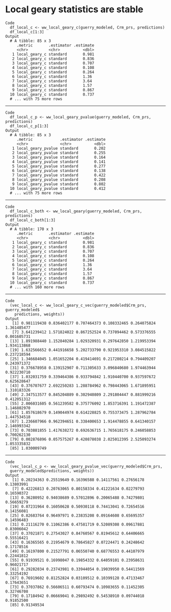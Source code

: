 # Local geary statistics are stable

    Code
      df_local_c <- ww_local_geary_c(guerry_modeled, Crm_prs, predictions)
      df_local_c[1:3]
    Output
      # A tibble: 85 x 3
         .metric       .estimator .estimate
         <chr>         <chr>          <dbl>
       1 local_geary_c standard       0.981
       2 local_geary_c standard       0.836
       3 local_geary_c standard       0.707
       4 local_geary_c standard       0.108
       5 local_geary_c standard       0.264
       6 local_geary_c standard       1.36 
       7 local_geary_c standard       3.64 
       8 local_geary_c standard       1.57 
       9 local_geary_c standard       0.867
      10 local_geary_c standard       0.737
      # ... with 75 more rows

---

    Code
      df_local_c_p <- ww_local_geary_pvalue(guerry_modeled, Crm_prs, predictions)
      df_local_c_p[1:3]
    Output
      # A tibble: 85 x 3
         .metric            .estimator .estimate
         <chr>              <chr>          <dbl>
       1 local_geary_pvalue standard       0.202
       2 local_geary_pvalue standard       0.255
       3 local_geary_pvalue standard       0.164
       4 local_geary_pvalue standard       0.141
       5 local_geary_pvalue standard       0.277
       6 local_geary_pvalue standard       0.138
       7 local_geary_pvalue standard       0.422
       8 local_geary_pvalue standard       0.208
       9 local_geary_pvalue standard       0.802
      10 local_geary_pvalue standard       0.412
      # ... with 75 more rows

---

    Code
      df_local_c_both <- ww_local_geary(guerry_modeled, Crm_prs, predictions)
      df_local_c_both[1:3]
    Output
      # A tibble: 170 x 3
         .metric       .estimator .estimate
         <chr>         <chr>          <dbl>
       1 local_geary_c standard       0.981
       2 local_geary_c standard       0.836
       3 local_geary_c standard       0.707
       4 local_geary_c standard       0.108
       5 local_geary_c standard       0.264
       6 local_geary_c standard       1.36 
       7 local_geary_c standard       3.64 
       8 local_geary_c standard       1.57 
       9 local_geary_c standard       0.867
      10 local_geary_c standard       0.737
      # ... with 160 more rows

---

    Code
      (vec_local_c <- ww_local_geary_c_vec(guerry_modeled$Crm_prs, guerry_modeled$
        predictions, weights))
    Output
       [1] 0.981119438 0.836402177 0.707464373 0.108332465 0.264075824 1.361485477
       [7] 3.641239412 1.571824022 0.867252524 0.737094462 0.573376555 0.001605731
      [13] 1.891988440 1.152840284 1.029320931 0.297642850 1.219953394 1.934113868
      [19] 1.632566652 0.441916658 5.202733790 0.921953310 3.084515822 0.237218594
      [25] 1.346684045 1.051652204 0.419414691 0.217280214 0.794409207 0.243971372
      [31] 0.376678958 0.139152907 0.711305633 3.096840680 1.974463944 0.922230710
      [37] 1.032031759 0.339464386 0.933794842 1.910440700 0.937597672 0.625628647
      [43] 0.376707677 2.692250283 1.288784962 0.798443065 1.671895951 1.310183326
      [49] 2.347513577 0.845204889 0.302940809 2.291804447 0.881999216 0.412051312
      [55] 2.006031605 0.561239582 0.375776092 1.853716391 1.191472387 1.146802970
      [61] 1.857618679 0.149044974 0.614228825 0.755373475 1.287962784 1.447534518
      [67] 1.236607966 0.962394651 0.338400653 1.914478855 0.641340157 2.146993342
      [73] 0.703881855 1.417638272 0.692636715 1.765618175 0.246058853 0.700262130
      [79] 0.002876896 0.057575267 0.420878038 2.025012395 2.525093274 1.053335832
      [85] 1.030009749

---

    Code
      (vec_local_c_p <- ww_local_geary_pvalue_vec(guerry_modeled$Crm_prs,
      guerry_modeled$predictions, weights))
    Output
       [1] 0.20234363 0.25519649 0.16396588 0.14117561 0.27656178 0.13803991
       [7] 0.42226813 0.20763065 0.80158334 0.41221634 0.02279793 0.16590372
      [13] 0.36280952 0.94038689 0.57012896 0.20065488 0.74279801 0.56659279
      [19] 0.07231964 0.16050628 0.50930118 0.74413041 0.72654516 0.14156081
      [25] 0.82683764 0.96497971 0.23835208 0.09164608 0.65695357 0.14596483
      [31] 0.21116270 0.11062386 0.47581719 0.52089308 0.09617881 0.83006042
      [37] 0.37021871 0.27543027 0.84760567 0.81945612 0.64406665 0.55516421
      [43] 0.16365565 0.21954679 0.78645827 0.07224471 0.24248642 0.17178516
      [49] 0.16197800 0.21527791 0.06550740 0.68776553 0.44107979 0.22441812
      [55] 0.91939521 0.16998047 0.19854332 0.64059101 0.23958631 0.96021717
      [61] 0.29282034 0.23743981 0.33944054 0.19039950 0.54411569 0.33254192
      [67] 0.76919602 0.81252824 0.03109512 0.10399128 0.47133467 0.17643651
      [73] 0.37037862 0.56606511 0.60793474 0.10983655 0.11452305 0.32746708
      [79] 0.17184942 0.06669041 0.29892492 0.54538910 0.09744018 0.91852500
      [85] 0.91349534

